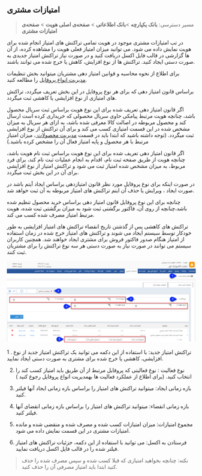 ﻿## امتیازات مشتری

> مسیر دسترسی:  **بانک یکپارچه** >**بانک اطلاعاتی** > **صفحه‌ی اصلی هویت** > **صفحه‌ی امتیازات مشتری** 

در تب امتیازات مشتری موجود در هویت تمامی تراکنش های امتیاز انجام شده برای هویت نمایش داده می شود. می توانید میزان امتیاز فعلی هویت را مشاهده کرده، از آن ها گزارشی در قالب فایل اکسل دریافت کنید و در صورت نیاز تراکنش امتیاز جدیدی به صورت دستی ایجاد کنید. تراکنش ها از نوع افزایش، کاهش یا خرج شده می توانند باشند.

برای اطلاع از نحوه محاسبه و قوانین امتیاز دهی مشتریان میتوانید بخش تنظیمات[ مدیریت انواع پروفایل](https://github.com/1stco/PayamGostarDocs/blob/master/help%202.5.4/Settings/Manage-all-kinds-of-profiles/Manage-all-kinds-of-profiles.md) را مطالعه کنید.

براساس قانون امتیاز دهی که برای هر نوع پروفایل در این بخش تعریف میگردد، تراکنش های امتیازی از نوع افزایشی یا کاهشی ثبت میگردد.

اگر قانون امتیاز دهی تعریف شده برای این نوع هویت براساس ثبت سریال محصول باشد، چنانچه هویت مرتبط پیامکی حاوی سریال محصولی که خریداری کرده است ارسال کند و محصول مربوطه در اصالت کالا معرفی شده باشد،   به ازای هر سریال به میزان مشخص شده در این قسمت امتیازی کسب می کند و برای آن تراکنش از نوع افزایشی ثبت میگردد. (توجه داشته باشید که ابتدا باید در قسمت [مدیریت محصولات ](https://github.com/1stco/PayamGostarDocs/blob/master/help%202.5.4/Basic-Information/Product%20management/Product-management.md)، میزان امتیاز مرتبط با هر محصول و پایه امتیاز فعال آن را مشخص کرده باشید.)

اگر قانون امتیاز دهی تعریف شده برای این نوع هویت براساس ثبت نام هویت باشد، چنانچه هویت از طریق صفحه ثبت نام، اقدام به انجام عملیات ثبت نام کند، برای فرد مربوط، به میزان مشخص شده امتیاز ثبت می شود و تراکنش امتیاز از نوع افزایشی برای آن در این بخش ثبت میگردد.

در صورت اینکه برای نوع پروفایل مورد نظر قانون امتیازدهی براساس ایجاد آیتم باشد در صورت ایجاد ، ویرایش یا حذف آن ایتم تراکنش های امتیاز مربوطه به آن ثبت خواهد شد.

چنانچه برای این نوع پروفایل قانون امتیاز دهی براساس خرید محصول تنظیم شده باشد،چنانچه از روی آن، فاکتور برگشتی ثبت شود به میزان برگشتی ثبت شده، هویت مرتبط امتیاز مصرف شده کسب می کند.

تراکنش های کاهشی پس از گذشتن تاریخ انقضاء تراکنش های امتیاز افزایشی به طور خودکار توسط سیستم ایجاد می شوند و تراکنش های امتیاز خرج شده در زمان استفاده از امتیاز هنگام صدور فاکتور فروش برای مشتری ایجاد خواهند شد. همچنین کاربران سیستم می توانند در صورت نیاز به صورت دستی هر سه نوع تراکنش را برای مشتریان ثبت کنند.

![](IdentityPoints.jpg)

1 . تراکنش امتیاز جدید: با استفاده از این دکمه می توانید یک تراکنش امتیاز جدید از نوع افزایشی، کاهشی یا خرج شده برای مشتری به صورت دستی ایجاد نمایید.

2.  نوع فعالیت :  نوع فعالیتی که پروفایل مرتبط از آن طریق باید امتیاز کسب کند را انتخاب کنید.  (برای اطلاع از عملکرد فعالیت ها بهمدیریت انواع پروفایل  رجوع کنید )

3. بازه زمانی ایجاد:  میتوانید تراکنش های امتیاز را براساس بازه زمانی ایجاد آنها فیلتر کنید.

4. بازه زمانی انقضاء: میتوانید تراکنش های امتیاز را براساس بازه زمانی انقضای آنها فیلتر کنید.

6. مجموع امتیازات: میزان امتیازات کسب شده و مصرف شده و منقضی شده و مانده امتیازات مشتری در این قسمت نمایش داده می شود.

7. فرستادن به اکسل: می توانید با استفاده از این دکمه، جزئیات تراکنش های امتیاز فیلتر شده را در قالب فایل اکسل دریافت نمایید.

> نکته: چنانچه بخواهید امتیازی که قبلا کسب شده و سپس مصرف شده را حذف کنید ابتدا باید امتیاز مصرفی آن را حذف کنید.


